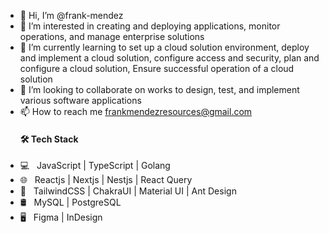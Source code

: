 - 👋 Hi, I’m @frank-mendez
- 👀 I’m interested in creating and deploying applications, monitor operations, and manage enterprise solutions
- 🌱 I’m currently learning to set up a cloud solution environment, deploy and implement a cloud solution, configure access and security, plan and configure a cloud solution, Ensure successful operation of a cloud solution
- 💞️ I’m looking to collaborate on works to design, test, and implement various software applications
- 📫 How to reach me frankmendezresources@gmail.com
  <h4> 🛠 Tech Stack </h4>
- 💻 &nbsp; JavaScript | TypeScript | Golang
- 🌐 &nbsp; Reactjs | Nextjs | Nestjs | React Query
- 💈 &nbsp; TailwindCSS | ChakraUI | Material UI | Ant Design
- 🛢 &nbsp; MySQL | PostgreSQL
- 🖥 &nbsp; Figma | InDesign